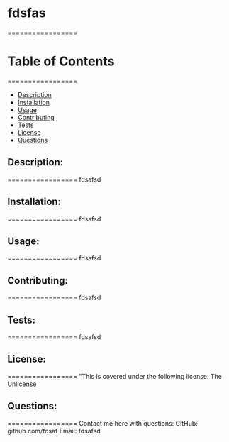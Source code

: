 
# fdsfas
=================

# Table of Contents
=================
* [Description](#description)
* [Installation](#installation)
* [Usage](#usage)
* [Contributing](#contributors)
* [Tests](#tests)
* [License](#license)
* [Questions](#questions)

## Description:
=================
fdsafsd
## Installation:
=================
fdsafsd
## Usage: 
=================
fdsafsd
## Contributing:
=================
fdsafsd
## Tests:
=================
fdsafsd
## License:
=================
"This is covered under the following license:  The Unlicense
## Questions:
=================
Contact me here with questions: 
GitHub: github.com/fdsaf
Email: fdsafsd
        